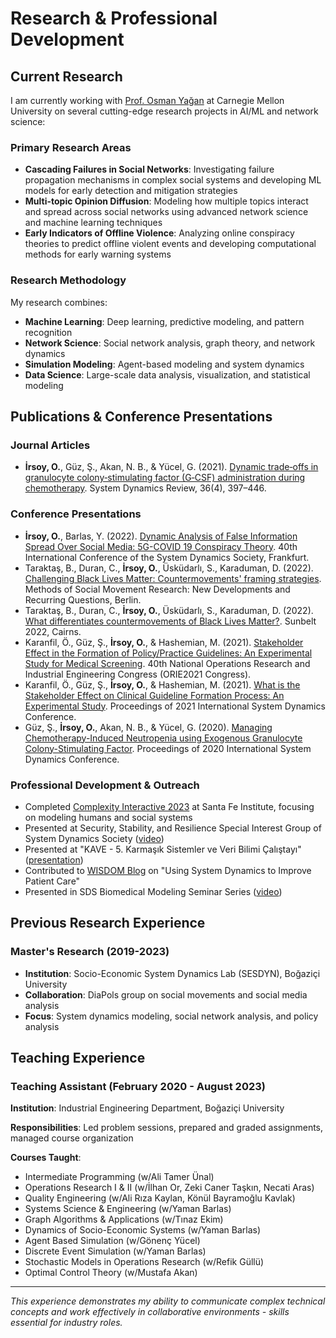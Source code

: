 # Research & Professional Development

## Current Research

I am currently working with [Prof. Osman Yağan](http://users.ece.cmu.edu/~oyagan/) at Carnegie Mellon University on several cutting-edge research projects in AI/ML and network science:

### Primary Research Areas
- **Cascading Failures in Social Networks**: Investigating failure propagation mechanisms in complex social systems and developing ML models for early detection and mitigation strategies
- **Multi-topic Opinion Diffusion**: Modeling how multiple topics interact and spread across social networks using advanced network science and machine learning techniques
- **Early Indicators of Offline Violence**: Analyzing online conspiracy theories to predict offline violent events and developing computational methods for early warning systems

### Research Methodology
My research combines:
- **Machine Learning**: Deep learning, predictive modeling, and pattern recognition
- **Network Science**: Social network analysis, graph theory, and network dynamics
- **Simulation Modeling**: Agent-based modeling and system dynamics
- **Data Science**: Large-scale data analysis, visualization, and statistical modeling

## Publications & Conference Presentations

### Journal Articles
- **İrsoy, O.**, Güz, Ş., Akan, N. B., & Yücel, G. (2021). [Dynamic trade‐offs in granulocyte colony‐stimulating factor (G‐CSF) administration during chemotherapy](https://onlinelibrary.wiley.com/doi/abs/10.1002/sdr.1671). System Dynamics Review, 36(4), 397–446.

### Conference Presentations
- **İrsoy, O.**, Barlas, Y. (2022). [Dynamic Analysis of False Information Spread Over Social Media: 5G-COVID 19 Conspiracy Theory](https://systemdynamics.org/conference-schedule/). 40th International Conference of the System Dynamics Society, Frankfurt.
- Taraktaş, B., Duran, C., **İrsoy, O.**, Üsküdarlı, S., Karaduman, D. (2022). [Challenging Black Lives Matter: Countermovements' framing strategies](https://protestinstitut.eu/wp-content/uploads/2022/09/social_movement_program_small.pdf). Methods of Social Movement Research: New Developments and Recurring Questions, Berlin.
- Taraktaş, B., Duran, C., **İrsoy, O.**, Üsküdarlı, S., Karaduman, D. (2022). [What differentiates countermovements of Black Lives Matter?](https://static1.squarespace.com/static/60c9503dcaf858285d42c5e1/t/62c2cd15edc7b10960759459/1656933654669/sunbelt_2022_agenda_FINAL.pdf). Sunbelt 2022, Cairns.
- Karanfil, Ö., Güz, Ş., **İrsoy, O.**, & Hashemian, M. (2021). [Stakeholder Effect in the Formation of Policy/Practice Guidelines: An Experimental Study for Medical Screening](https://www.yaem2021.org/static/Yaem2021_BildiriKitabi.pdf). 40th National Operations Research and Industrial Engineering Congress (ORIE2021 Congress).
- Karanfil, Ö., Güz, Ş., **İrsoy, O.**, & Hashemian, M. (2021). [What is the Stakeholder Effect on Clinical Guideline Formation Process: An Experimental Study](https://proceedings.systemdynamics.org/2021/papers/P1084.pdf). Proceedings of 2021 International System Dynamics Conference.
- Güz, Ş., **İrsoy, O.**, Akan, N. B., & Yücel, G. (2020). [Managing Chemotherapy-Induced Neutropenia using Exogenous Granulocyte Colony-Stimulating Factor](https://proceedings.systemdynamics.org/2020/papers/P1152.pdf). Proceedings of 2020 International System Dynamics Conference.

### Professional Development & Outreach
- Completed [Complexity Interactive 2023](https://www.santafe.edu/engage/learn/programs/complexity-interactive) at Santa Fe Institute, focusing on modeling humans and social systems
- Presented at Security, Stability, and Resilience Special Interest Group of System Dynamics Society ([video](https://www.youtube.com/watch?v=13XmXhQ8wTU))
- Presented at "KAVE - 5. Karmaşık Sistemler ve Veri Bilimi Çalıştayı" ([presentation](https://uzay00.github.io/kahve/calistay/))
- Contributed to [WISDOM Blog](https://systemdynamics.org/using-system-dynamics-to-improve-patient-care/) on "Using System Dynamics to Improve Patient Care"
- Presented in SDS Biomedical Modeling Seminar Series ([video](https://systemdynamics.org/system-dynamics-biomedical-modeling/))

## Previous Research Experience

### Master's Research (2019-2023)
- **Institution**: Socio-Economic System Dynamics Lab (SESDYN), Boğaziçi University
- **Collaboration**: DiaPols group on social movements and social media analysis
- **Focus**: System dynamics modeling, social network analysis, and policy analysis

## Teaching Experience

### Teaching Assistant (February 2020 - August 2023)
**Institution**: Industrial Engineering Department, Boğaziçi University

**Responsibilities**: Led problem sessions, prepared and graded assignments, managed course organization

**Courses Taught**:
- Intermediate Programming (w/Ali Tamer Ünal)
- Operations Research I & II (w/İlhan Or, Zeki Caner Taşkın, Necati Aras)
- Quality Engineering (w/Ali Rıza Kaylan, Könül Bayramoğlu Kavlak)
- Systems Science & Engineering (w/Yaman Barlas)
- Graph Algorithms & Applications (w/Tınaz Ekim)
- Dynamics of Socio-Economic Systems (w/Yaman Barlas)
- Agent Based Simulation (w/Gönenç Yücel)
- Discrete Event Simulation (w/Yaman Barlas)
- Stochastic Models in Operations Research (w/Refik Güllü)
- Optimal Control Theory (w/Mustafa Akan)

---

*This experience demonstrates my ability to communicate complex technical concepts and work effectively in collaborative environments - skills essential for industry roles.*


